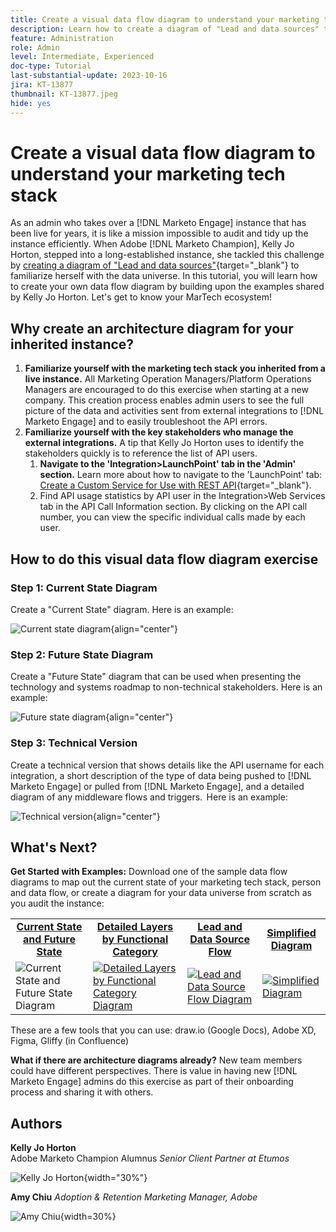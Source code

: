 ```yaml
---
title: Create a visual data flow diagram to understand your marketing tech stack
description: Learn how to create a diagram of "Lead and data sources" to understand the data universe, to audit and tidy up the instance efficiently.  
feature: Administration
role: Admin
level: Intermediate, Experienced
doc-type: Tutorial
last-substantial-update: 2023-10-16
jira: KT-13877
thumbnail: KT-13877.jpeg
hide: yes
---
```


# Create a visual data flow diagram to understand your marketing tech stack

As an admin who takes over a [!DNL Marketo Engage] instance that has been live for years, it is like a mission impossible to audit and tidy up the instance efficiently. When Adobe [!DNL Marketo Champion], Kelly Jo Horton, stepped into a long-established instance, she tackled this challenge by [creating a diagram of "Lead and data sources"](https://nation.marketo.com/t5/employee-blogs/understand-your-marketing-technology-and-data-create-this/ba-p/296774){target="_blank"} to familiarize herself with the data universe. In this tutorial, you will learn how to create your own data flow diagram by building upon the examples shared by Kelly Jo Horton. Let's get to know your MarTech ecosystem!  

## Why create an architecture diagram for your inherited instance? 

1. **Familiarize yourself with the marketing tech stack you inherited from a live instance.** All Marketing Operation Managers/Platform Operations Managers are encouraged to do this exercise when starting at a new company. This creation process enables admin users to see the full picture of the data and activities sent from external integrations to [!DNL Marketo Engage] and to easily troubleshoot the API errors. 
2. **Familiarize yourself with the key stakeholders who manage the external integrations.** A tip that Kelly Jo Horton uses to identify the stakeholders quickly is to reference the list of API users. 
   1. **Navigate to the 'Integration>LaunchPoint' tab in the 'Admin' section.** Learn more about how to navigate to the 'LaunchPoint' tab: [Create a Custom Service for Use with REST API](https://experienceleague.adobe.com/docs/marketo/using/product-docs/administration/additional-integrations/create-a-custom-service-for-use-with-rest-api.html){target="_blank"}.
   2. Find API usage statistics by API user in the Integration>Web Services tab in the API Call Information section. By clicking on the API call number, you can view the specific individual calls made by each user. 

## How to do this visual data flow diagram exercise 

### Step 1: Current State Diagram

Create a "Current State" diagram. Here is an example:

![Current state diagram](/help/tutorial-inherited-instance/_assets/data-flow-diagram/Current_State_Lead_Data_Sources_KellyJo_Horton.png){align="center"}


### Step 2: Future State Diagram

Create a "Future State" diagram that can be used when presenting the technology and systems roadmap to non-technical stakeholders. Here is an example:  

![Future state diagram](/help/tutorial-inherited-instance/_assets/data-flow-diagram/Future-State-Lead-Data-Sources-KellyJo-Horton.png){align="center"}

### Step 3: Technical Version

Create a technical version that shows details like the API username for each integration, a short description of the type of data being pushed to [!DNL Marketo Engage] or pulled from [!DNL Marketo Engage], and a detailed diagram of any middleware flows and triggers.  Here is an example:  

![Technical version](/help/tutorial-inherited-instance/_assets/data-flow-diagram/Lead-Data-Source-Diagram-KellyJo-Horton.png){align="center"}


## What's Next?

**Get Started with Examples:** 
Download one of the sample data flow diagrams to map out the current state of your marketing tech stack, person and data flow, or create a diagram for your data universe from scratch as you audit the instance:


<table style="table-layout:fixed">
   <tr>  
      <td style="border: 0;">
      <div style="text-align: center;">
          <a href="./_assets/downloads/Current_Future_State_Lead_Data_Sources.zip">
            <strong>Current State and Future State</strong>
         </a>
      </div>
      </td>
      <td style="border: 0;">
      <div style="text-align: center;">
         <a href="./_assets/downloads/Detailed_Layers_by_Functional_Category_Stacked_Technologies.zip">
         <strong>Detailed Layers by Functional Category </strong>   
         </a>
      </div>
      </td>
      <td style="border: 0;">
         <div style="text-align: center;">
         <a href="./_assets/downloads/Lead_Data_Source.zip">
           <strong>Lead and Data Source Flow </strong>  
         </a>
         </div>
       </td> 
       <td style="border: 0;">
         <div style="text-align: center;">
         <a href="./_assets/downloads/Simple_World_Class_Stage_Stack.zip">
          <strong>Simplified Diagram</strong>  
         </a>
         </div>
        </td>  
   </tr>
   <tr>
    <td style="border: 0;">
         <div>
          <img alt="Current State and Future State Diagram" src="./_assets/Thumbnail_Current-Future State Lead_Data Sources_KellyJo_Horton.png"/>
         </a>
      </div>
      </td>
      <td style="border: 0;">
         <div>
         <a href="./_assets/downloads/Detailed_Layers_by_Functional_Category_Stacked_Technologies.zip">
         <img alt="Detailed Layers by Functional Category Diagram" src="./_assets/Thumbnail_Detailed_Layers_by_Functional_Category_Stacked_Technologies_KellyJo_Horton.png" />
       </a>
         </div>
      </td>
       <td style="border: 0;">
         <div>
            <a href="./_assets/downloads/Lead_Data_Source.zip">
         <img alt="Lead and Data Source Flow Diagram" src="./_assets/Thumbnail_Lead-Data Source Diagram_KellyJo_Horton.png" />
         </a>
         </div>
      </td>
     <td style="border: 0;">
         <div>
            <a href="./_assets/downloads/Simple_World_Class_Stage_Stack.zip">
             <img alt="Simplified Diagram" src="./_assets/Thumbnail_Simple_World_Class_Stage_Stack.png" />
         </a>
         </div>
      </td>
</table>

These are a few tools that you can use: draw.io (Google Docs), Adobe XD, Figma, Gliffy (in Confluence)  

**What if there are architecture diagrams already?** New team members could have different perspectives. There is value in having new [!DNL Marketo Engage] admins do this exercise as part of their onboarding process and sharing it with others. 

## Authors

**Kelly Jo Horton**  
Adobe Marketo Champion Alumnus
*Senior Client Partner at Etumos*

 ![Kelly Jo Horton](/help/tutorial-inherited-instance/_assets/authors/Customer_Author_Kelly_Jo_Horton.png){width="30%"}

**Amy Chiu**
*Adoption & Retention Marketing Manager, Adobe*

![Amy Chiu](/help/tutorial-inherited-instance/_assets/authors/Adobe_Author_Amy_Chiu.png){width=30%}
